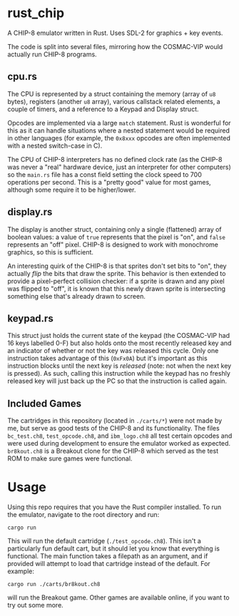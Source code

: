 # rust_chip

A CHIP-8 emulator written in Rust. Uses SDL-2 for graphics + key events.

The code is split into several files, mirroring how the COSMAC-VIP would actually run CHIP-8 programs.

## cpu.rs

The CPU is represented by a struct containing the memory (array of `u8` bytes), registers (another `u8` array), various callstack related elements, a couple of timers, and a reference to a Keypad and Display struct.

Opcodes are implemented via a large `match` statement. Rust is wonderful for this as it can handle situations where a nested statement would be required in other languages (for example, the `0x8xxx` opcodes are often implemented with a nested switch-case in C). 

The CPU of CHIP-8 interpreters has no defined clock rate (as the CHIP-8 was never a "real" hardware device, just an interpreter for other computers) so the `main.rs` file has a const field setting the clock speed to 700 operations per second. This is a "pretty good" value for most games, although some require it to be higher/lower.


## display.rs

The display is another struct, containing only a single (flattened) array of boolean values: a value of `true` represents that the pixel is "on", and `false` represents an "off" pixel. CHIP-8 is designed to work with monochrome graphics, so this is sufficient.

An interesting quirk of the CHIP-8 is that sprites don't set bits to "on", they actually *flip* the bits that draw the sprite. This behavior is then extended to provide a pixel-perfect collision checker: if a sprite is drawn and any pixel was flipped to "off", it is known that this newly drawn sprite is intersecting something else that's already drawn to screen.


## keypad.rs

This struct just holds the current state of the keypad (the COSMAC-VIP had 16 keys labelled 0-F) but also holds onto the most recently released key and an indicator of whether or not the key was released this cycle. Only one instruction takes advantage of this (`0xFx0A`) but it's important as this instruction blocks until the next key is *released* (note: not when the next key is pressed). As such, calling this instruction while the keypad has no freshly released key will just back up the PC so that the instruction is called again.


## Included Games

The cartridges in this repository (located in `./carts/*`) were not made by me, but serve as good tests of the CHIP-8 and its functionality. The files `bc_test.ch8`, `test_opcode.ch8`, and `ibm_logo.ch8` all test certain opcodes and were used during development to ensure the emulator worked as expected. `br8kout.ch8` is a Breakout clone for the CHIP-8 which served as the test ROM to make sure games were functional.


# Usage

Using this repo requires that you have the Rust compiler installed. To run the emulator, navigate to the root directory and run:

```cargo run```

This will run the default cartridge (`./test_opcode.ch8`). This isn't a particularly fun default cart, but it should let you know that everything is functional. The main function takes a filepath as an argument, and if provided will attempt to load that cartridge instead of the default. For example:

```cargo run ./carts/br8kout.ch8```

will run the Breakout game. Other games are available online, if you want to try out some more.